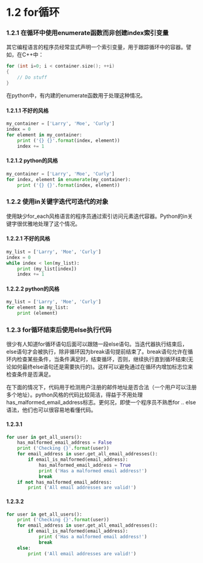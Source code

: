 # 1.2 for循环

### 1.2.1 在循环中使用enumerate函数而非创建index索引变量

其它编程语言的程序员经常显式声明一个索引变量，用于跟踪循环中的容器。譬如，在C++中：

```C++
for (int i=0; i < container.size(); ++i)
{
    // Do stuff
}
```

在python中，有内建的enumerate函数用于处理这种情况。

#### 1.2.1.1 不好的风格

```python
my_container = ['Larry', 'Moe', 'Curly']
index = 0
for element in my_container:
    print ('{} {}'.format(index, element))
    index += 1
```

#### 1.2.1.2 python的风格

```python
my_container = ['Larry', 'Moe', 'Curly']
for index, element in enumerate(my_container):
    print ('{} {}'.format(index, element))
```

### 1.2.2 使用in关键字迭代可迭代的对象

使用缺少for_each风格语言的程序员通过索引访问元素迭代容器。Python的in关键字很优雅地处理了这个情况。

#### 1.2.2.1 不好的风格

```python
my_list = ['Larry', 'Moe', 'Curly']
index = 0
while index < len(my_list):
    print (my_list[index])
    index += 1
```

#### 1.2.2.2 python的风格

```python
my_list = ['Larry', 'Moe', 'Curly']
for element in my_list:
    print (element)
```

### 1.2.3 for循环结束后使用else执行代码

很少有人知道for循环语句后面可以跟随一段else语句。当迭代器执行结束后，else语句才会被执行，除非循环因为break语句提前结束了。break语句允许在循环内检查某些条件，当条件满足时，结束循环，否则，继续执行直到循环结束(无论如何最终else语句还是需要执行的)。这样可以避免通过在循环内增加标志位来检查条件是否满足。

在下面的情况下，代码用于检测用户注册的邮件地址是否合法（一个用户可以注册多个地址）。python风格的代码比较简洁，得益于不用处理has_malformed_email_address标志。更何况，即使一个程序员不熟悉for .. else语法，他们也可以很容易地看懂代码。

#### 1.2.3.1 

```python
for user in get_all_users():
    has_malformed_email_address = False
    print ('Checking {}'.format(user))
    for email_address in user.get_all_email_addresses():
        if email_is_malformed(email_address):
            has_malformed_email_address = True
            print ('Has a malformed email address!')
            break
    if not has_malformed_email_address:
        print ('All email addresses are valid!')
``` 

#### 1.2.3.2

```python
for user in get_all_users():
    print ('Checking {}'.format(user))
    for email_address in user.get_all_email_addresses():
        if email_is_malformed(email_address):
            print ('Has a malformed email address!')
            break
    else:
        print ('All email addresses are valid!')
```
